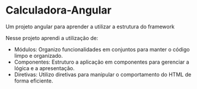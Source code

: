 # Calculadora-Angular
Um projeto angular para aprender a utilizar a estrutura do framework

Nesse projeto aprendi a utilização de:

- Módulos: Organizo funcionalidades em conjuntos para manter o código limpo e organizado.
- Componentes: Estruturo a aplicação em componentes para gerenciar a lógica e a apresentação.
- Diretivas: Utilizo diretivas para manipular o comportamento do HTML de forma eficiente.
